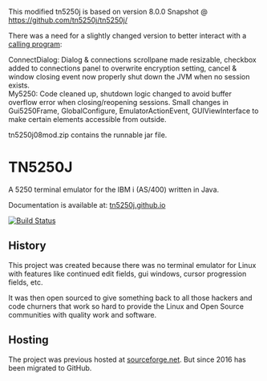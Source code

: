 This modified tn5250j is based on version 8.0.0 Snapshot @ https://github.com/tn5250j/tn5250j/

There was a need for a slightly changed version to better interact with a [calling program](https://gergang.net/ibmi/sit):

ConnectDialog: Dialog & connections scrollpane made resizable, checkbox added to connections panel to overwrite encryption setting, cancel & window closing event now properly shut down the JVM when no session exists.   
My5250: Code cleaned up, shutdown logic changed to avoid buffer overflow error when closing/reopening sessions.
Small changes in  Gui5250Frame, GlobalConfigure, EmulatorActionEvent, GUIViewInterface to make certain elements accessible from outside.

tn5250j08mod.zip contains the runnable jar file.

# TN5250J
A 5250 terminal emulator for the IBM i (AS/400) written in Java.

Documentation is available at: [tn5250j.github.io](https://tn5250j.github.io/)

[![Build Status](https://travis-ci.org/tn5250j/tn5250j.svg?branch=travis)](https://travis-ci.org/tn5250j/tn5250j)

## History

This project was created because there was no terminal emulator for Linux with features like continued edit fields, gui windows, cursor progression fields, etc.

It was then open sourced to give something back to all those hackers and code churners that work so hard to provide the Linux and Open Source communities with quality work and software.



## Hosting

The project was previous hosted at [sourceforge.net](https://sourceforge.net/projects/tn5250j/). But since 2016 has been migrated to GitHub.
